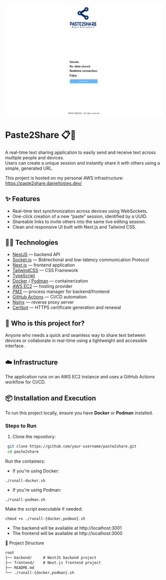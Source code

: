 ![image](./docs/main-interface.png)

# Paste2Share 📋🔗

A real-time text sharing application to easily send and receive text across multiple people and devices.  
Users can create a unique session and instantly share it with others using a simple, generated URL.

This project is hosted on my personal AWS infrastructure:  
https://paste2share.danieltostes.dev/

## ✨ Features

- Real-time text synchronization across devices using WebSockets.
- One-click creation of a new “paste” session, identified by a UUID.
- Shareable links to invite others into the same live editing session.
- Clean and responsive UI built with Next.js and Tailwind CSS.

## 🧑‍💻 Technologies

- [NestJS](https://nestjs.com/) — backend API
- [Socket.io](https://socket.io/) — Bidirectional and low-latency communication Protocol
- [Next.js](https://nextjs.org/) — frontend application
- [TailwindCSS](https://tailwindcss.com/) — CSS Framework
- [TypeScript](https://www.typescriptlang.org/)
- [Docker](https://www.docker.com/) / [Podman](https://podman.io/) — containerization
- [AWS EC2](https://aws.amazon.com/ec2/) — hosting provider
- [PM2](https://pm2.keymetrics.io/) — process manager for backend/frontend
- [GitHub Actions](https://github.com/features/actions) — CI/CD automation
- [Nginx](https://www.nginx.com/) — reverse proxy server
- [Certbot](https://certbot.eff.org/) — HTTPS certificate generation and renewal

## 👤 Who is this project for?

Anyone who needs a quick and seamless way to share text between devices or collaborate in real-time using a lightweight
and accessible interface.

## ☁️ Infrastructure

The application runs on an AWS EC2 instance and uses a GitHub Actions workflow for CI/CD.

## 📦 Installation and Execution

To run this project locally, ensure you have **Docker** or **Podman** installed.

### Steps to Run

1. Clone the repository:

```bash
 git clone https://github.com/your-username/paste2share.git
 cd paste2share
```

Run the containers:

- If you're using Docker:

```
./runall-docker.sh
```

- If you're using Podman:

```
./runall-podman.sh
```

Make the script executable if needed:

```
chmod +x ./runall-{docker,podman}.sh
```

- The backend will be available at http://localhost:3001
- The frontend will be available at http://localhost:3000

📂 Project Structure

```
root
├── backend/     # NestJS backend project
├── frontend/    # Next.js frontend project
├── README.md
└── ./runall-{docker,podman}.sh
```
